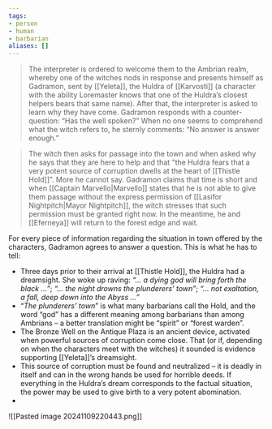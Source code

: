 ```yaml
---
tags:
- person
- human
- barbarian
aliases: []
---
```


> The interpreter is ordered to welcome them to the Ambrian realm, whereby one of the witches nods in response and presents himself as Gadramon, sent by [[Yeleta]], the Huldra of [[Karvosti]] (a character with the ability Loremaster knows that one of the Huldra’s closest helpers bears that same name). After that, the interpreter is asked to learn why they have come. Gadramon responds with a counter-question: “Has the well spoken?” When no one seems to comprehend what the witch refers to, he sternly comments: “No answer is answer enough.”

> The witch then asks for passage into the town and when asked why he says that they are here to help and that ”the Huldra fears that a very potent source of corruption dwells at the heart of [[Thistle Hold]]”. More he cannot say. Gadramon claims that time is short and when [[Captain Marvello|Marvello]] states that he is not able to give them passage without the express permission of [[Lasifor Nightpitch|Mayor Nightpitch]], the witch stresses that such permission must be granted right now. In the meantime, he and [[Eferneya]] will return to the forest edge and wait.


For every piece of information regarding the situation in town offered by the characters, Gadramon agrees to answer a question. This is what he has to tell:
- Three days prior to their arrival at [[Thistle Hold]], the Huldra had a dreamsight. She woke up raving: *“… a dying god will bring forth the black …”*; *“… the night drowns the plunderers’ town”*; *“… not exaltation, a fall, deep down into the Abyss …”*
- “*The plunderers’ town*” is what many barbarians call the Hold, and the word “god” has a different meaning among barbarians than among Ambrians – a better translation might be “spirit” or “forest warden”.
- The Bronze Well on the Antique Plaza is an ancient device, activated when powerful sources of corruption come close. That (or if, depending on when the characters meet with the witches) it sounded is evidence supporting [[Yeleta]]’s dreamsight.
- This source of corruption must be found and neutralized – it is deadly in itself and can in the wrong hands be used for horrible deeds. If everything in the Huldra’s dream corresponds to the factual situation, the power may be used to give birth to a very potent abomination.
- 
![[Pasted image 20241109220443.png]]